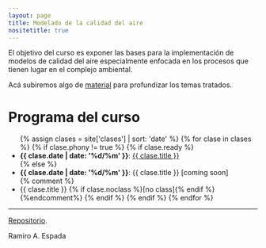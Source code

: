 ```yaml
---
layout: page
title: Modelado de la calidad del aire
nositetitle: true
---
```


El objetivo del curso es exponer las bases para la implementación de modelos de calidad del aire especialmente enfocada en los procesos que tienen lugar en el complejo ambiental.

Acá subiremos algo de [material](./material/) para profundizar los temas tratados.

# Programa del curso

<ul>
{% assign clases = site['clases'] | sort: 'date' %}
{% for clase in clases %}
    {% if clase.phony != true %}
      {% if clase.ready %}
        <li>
        <strong>{{ clase.date | date: '%d/%m' }}</strong>:
            <a href="{{site.baseurl}}{{ clase.url }}">{{ clase.title }}</a>
        </li>
        {% else %}
        <li>
        <strong>{{ clase.date | date: '%d/%m' }}</strong>:
            {{ clase.title }} [coming soon]
        </li>
        {% comment %}
        	 <li>  {{ clase.title }} {% if clase.noclass %}[no class]{% endif %}</li> 
        {%endcomment%}
      {% endif %}
    {% endif %}
{% endfor %}
</ul>

<!-- Los video tutoriales estarán disponible [en Youtube](https://www.youtube.com/@ramiroespadaguerrero/playlists). -->

---

<div class="small center">
<p><a href="https://github.com/ramespada/tecsan-capacitacion">Repositorio</a>.</p>
<p>Ramiro A. Espada</p>
<p></p>
</div>
